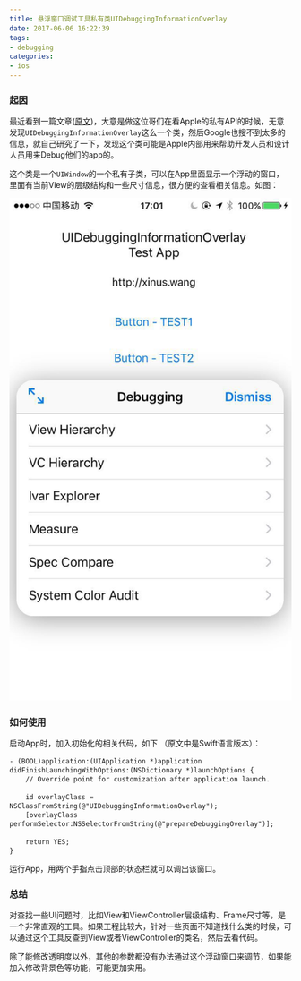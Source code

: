 ```yaml
---
title: 悬浮窗口调试工具私有类UIDebuggingInformationOverlay
date: 2017-06-06 16:22:39
tags:
- debugging
categories:
- ios
---
```


### 起因

最近看到一篇文章([原文](http://ryanipete.com/blog/ios/swift/objective-c/uidebugginginformationoverlay/))，大意是做这位哥们在看Apple的私有API的时候，无意发现`UIDebuggingInformationOverlay`这么一个类，然后Google也搜不到太多的信息，就自己研究了一下，发现这个类可能是Apple内部用来帮助开发人员和设计人员用来Debug他们的app的。

<!-- more -->

这个类是一个`UIWindow`的一个私有子类，可以在App里面显示一个浮动的窗口，里面有当前View的层级结构和一些尺寸信息，很方便的查看相关信息。如图：

![image](/assets/images/UIDebuggingInformationOverlay.jpg)

### 如何使用
启动App时，加入初始化的相关代码，如下 （原文中是Swift语言版本）：
```objc
- (BOOL)application:(UIApplication *)application didFinishLaunchingWithOptions:(NSDictionary *)launchOptions {
    // Override point for customization after application launch.

    id overlayClass = NSClassFromString(@"UIDebuggingInformationOverlay");
    [overlayClass performSelector:NSSelectorFromString(@"prepareDebuggingOverlay")];

    return YES;
}
```
运行App，用两个手指点击顶部的状态栏就可以调出该窗口。

### 总结
对查找一些UI问题时，比如View和ViewController层级结构、Frame尺寸等，是一个非常直观的工具。如果工程比较大，针对一些页面不知道找什么类的时候，可以通过这个工具反查到View或者ViewController的类名，然后去看代码。

除了能修改透明度以外，其他的参数都没有办法通过这个浮动窗口来调节，如果能加入修改背景色等功能，可能更加实用。
